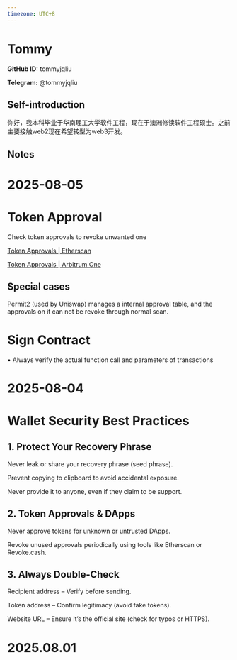 ```yaml
---
timezone: UTC+8
---
```


# Tommy

**GitHub ID:** tommyjqliu

**Telegram:** @tommyjqliu

## Self-introduction

你好，我本科毕业于华南理工大学软件工程，现在于澳洲修读软件工程硕士。之前主要接触web2现在希望转型为web3开发。

## Notes

<!-- Content_START -->
# 2025-08-05

# Token Approval

Check token approvals to revoke unwanted one

[Token Approvals | Etherscan](https://etherscan.io/tokenapprovalchecker) 

[Token Approvals | Arbitrum One](https://arbiscan.io/tokenapprovalchecker?search=0xafd35749459860f490325858cd7b3ad3606b07cc)

## Special cases

Permit2 (used by Uniswap) manages a internal approval table, and the approvals on it can not be revoke through normal scan.

# Sign Contract

• Always verify the actual function call and parameters of transactions

# 2025-08-04

# Wallet Security Best Practices
## 1. Protect Your Recovery Phrase
Never leak or share your recovery phrase (seed phrase).

Prevent copying to clipboard to avoid accidental exposure.

Never provide it to anyone, even if they claim to be support.

## 2. Token Approvals & DApps
Never approve tokens for unknown or untrusted DApps.

Revoke unused approvals periodically using tools like Etherscan or Revoke.cash.

## 3. Always Double-Check
Recipient address – Verify before sending.

Token address – Confirm legitimacy (avoid fake tokens).

Website URL – Ensure it’s the official site (check for typos or HTTPS).


# 2025.08.01


<!-- Content_END -->
